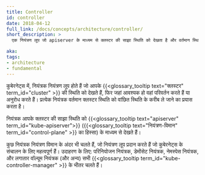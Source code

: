 ```yaml
---
title: Controller
id: controller
date: 2018-04-12
full_link: /docs/concepts/architecture/controller/
short_description: >
  एक नियंत्रण लूप जो apiserver के माध्यम से क्लस्टर की साझा स्थिति को देखता है और वर्तमान स्थिति को वांछित स्थिति की ओर ले जाने का प्रयास करता है।

aka: 
tags:
- architecture
- fundamental
---
```

कुबेरनेट्स में, नियंत्रक नियंत्रण लूप होते हैं जो आपके {{<glossary_tooltip text="क्लस्टर" term_id="cluster" >}} की स्थिति को देखते हैं, फिर जहां आवश्यक हो वहां परिवर्तन करते हैं या अनुरोध करते हैं।
प्रत्येक नियंत्रक वर्तमान क्लस्टर स्थिति को वांछित स्थिति के करीब ले जाने का प्रयास करता है।

<!--more-->

नियंत्रक आपके क्लस्टर की साझा स्थिति को {{<glossary_tooltip text="apiserver" term_id="kube-apiserver">}} ({{<glossary_tooltip text="नियंत्रण-विमान" term_id="control-plane" >}} का हिस्सा) के माध्यम से देखते हैं।

कुछ नियंत्रक नियंत्रण विमान के अंदर भी चलते हैं, जो नियंत्रण लूप प्रदान करते हैं जो कुबेरनेट्स के संचालन के लिए महत्वपूर्ण हैं। उदाहरण के लिए: परिनियोजन नियंत्रक, डेमोंसेट नियंत्रक, नेमस्पेस नियंत्रक, और लगातार वॉल्यूम नियंत्रक (और अन्य) सभी {{<glossary_tooltip term_id="kube-controller-manager" >}} के भीतर चलते हैं।